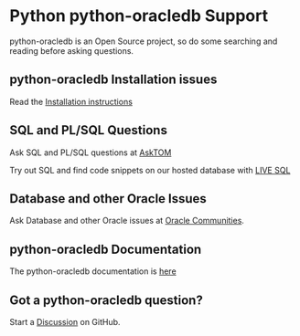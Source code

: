 # Python python-oracledb Support

python-oracledb is an Open Source project, so do some searching and reading
before asking questions.

## python-oracledb Installation issues

Read the [Installation instructions](http://python-oracledb.readthedocs.io/en/latest/installation.html)

## SQL and PL/SQL Questions

Ask SQL and PL/SQL questions at [AskTOM](https://asktom.oracle.com/)

Try out SQL and find code snippets on our hosted database
with [LIVE SQL](https://livesql.oracle.com/)

## Database and other Oracle Issues

Ask Database and other Oracle issues at [Oracle
Communities](https://community.oracle.com/hub/).

## python-oracledb Documentation

The python-oracledb documentation
is [here](http://python-oracledb.readthedocs.io/en/latest/)

## Got a python-oracledb question?

Start a [Discussion](https://github.com/oracle/python-oracledb/discussions) on GitHub.
